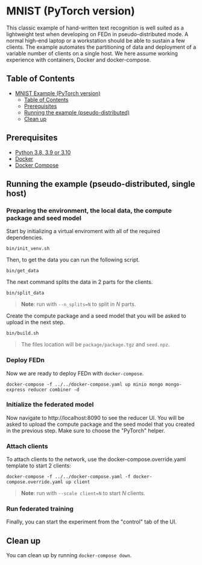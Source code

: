 # MNIST (PyTorch version)
This classic example of hand-written text recognition is well suited as a lightweight test when developing on FEDn in pseudo-distributed mode. A normal high-end laptop or a workstation should be able to sustain a few clients. The example automates the partitioning of data and deployment of a variable number of clients on a single host. We here assume working experience with containers, Docker and docker-compose. 
   

## Table of Contents
- [MNIST Example (PyTorch version)](#mnist-example-pytorch-version)
  - [Table of Contents](#table-of-contents)
  - [Prerequisites](#prerequisites)
  - [Running the example (pseudo-distributed)](#running-the-example-pseudo-distributed)
  - [Clean up](#clean-up)

## Prerequisites
- [Python 3.8, 3.9 or 3.10](https://www.python.org/downloads)
- [Docker](https://docs.docker.com/get-docker)
- [Docker Compose](https://docs.docker.com/compose/install)

## Running the example (pseudo-distributed, single host)

### Preparing the environment, the local data, the compute package and seed model
Start by initializing a virtual enviroment with all of the required dependencies.
```
bin/init_venv.sh
```

Then, to get the data you can run the following script.
```
bin/get_data
```

The next command splits the data in 2 parts for the clients.
```
bin/split_data
```
> **Note**: run with `--n_splits=N` to split in *N* parts.

Create the compute package and a seed model that you will be asked to upload in the next step.
```
bin/build.sh
```
> The files location will be `package/package.tgz` and `seed.npz`.

### Deploy FEDn 
Now we are ready to deploy FEDn with `docker-compose`.
```
docker-compose -f ../../docker-compose.yaml up minio mongo mongo-express reducer combiner -d
```

### Initialize the federated model 
Now navigate to http://localhost:8090 to see the reducer UI. You will be asked to upload the compute package and the seed model that you created in the previous step. Make sure to choose the "PyTorch" helper.

### Attach clients 
To attach clients to the network, use the docker-compose.override.yaml template to start 2 clients: 

```
docker-compose -f ../../docker-compose.yaml -f docker-compose.override.yaml up client 
```
> **Note**: run with `--scale client=N` to start *N* clients.

### Run federated training 
Finally, you can start the experiment from the "control" tab of the UI. 

## Clean up
You can clean up by running `docker-compose down`.
